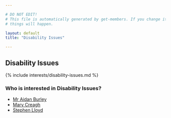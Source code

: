 ```yaml
---

# DO NOT EDIT!
# This file is automatically generated by get-members. If you change it, bad
# things will happen.

layout: default
title: "Disability Issues"

---
```


## Disability Issues

{% include interests/disability-issues.md %}

### Who is interested in Disability Issues?


* [Mr Aidan Burley](/members/mr-aidan-burley.html)
* [Mary Creagh](/members/mary-creagh.html)
* [Stephen Lloyd](/members/stephen-lloyd.html)
